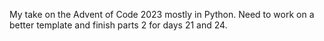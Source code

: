 My take on the Advent of Code 2023 mostly in Python. Need to work on a better template and finish parts 2 for days 21 and 24.
